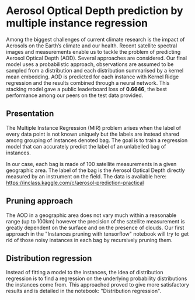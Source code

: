# Aerosol Optical Depth  prediction by multiple instance regression

Among the biggest challenges of current climate research is the impact of Aerosols on the Earth’s climate and our health. Recent satellite spectral images and measurements enable us to tackle the problem of predicting Aerosol Optical Depth (AOD). Several approaches are considered. Our final model uses a probabilistic approach, observations are assumed to be sampled from a distribution and each distribution summarised by a kernel mean embedding.  AOD is predicted for each instance with Kernel Ridge regression and the results combined through a neural network.  This stacking model gave a public leaderboard loss of __0.6646__, the best performance among our peers on the test data provided.

## Presentation

The Multiple Instance Regression (MIR) problem arises when the label of every data point is not known uniquely but the labels are instead shared among grouping of instances denoted bag. The goal is to train a regression model that can accurately predict the label of an unlabelled bag of instances.

In our case, each bag is made of 100 satellite measurements in a given geographic area. The label of the bag is the Aerosol Optical Depth directly measured by an instrument on the field. The data is available here: https://inclass.kaggle.com/c/aerosol-prediction-practical

## Pruning approach

The AOD in a geographic area does not vary much within a reasonable range (up to 100km) however the precision of the satellite measurement is greatly dependent on the surface and on the presence of clouds. Our first approach in the "Instances pruning with tensorflow" notebook will try to get rid of those noisy instances in each bag by recursively pruning them.

## Distribution regression

Instead  of  fitting  a  model  to  the  instances,  the  idea  of  distribution  regression is  to  find  a regression on the underlying probability distributions the instances come from. This approached proved to give more satisfactory results and is detailed in the notebook: "Distribution regression".


